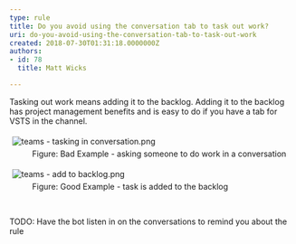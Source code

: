 ```yaml
---
type: rule
title: Do you avoid using the conversation tab to task out work?
uri: do-you-avoid-using-the-conversation-tab-to-task-out-work
created: 2018-07-30T01:31:18.0000000Z
authors:
- id: 78
  title: Matt Wicks

---
```




<span class='intro'> ​​Tasking out work means&#160;adding it to the backlog. Adding it to
the backlog has project management benefits and is easy to do if you have a tab
for VSTS in the channel.<br> </span>

<dl class="badImage"><dt> 
      <img src="using-the-conversation-tab-to-task-out-work/teams%20-%20tasking%20in%20conversation.png" alt="teams - tasking in conversation.png" style="margin&#58;5px;" />​<br></dt><dd class="ssw15-rteElement-FigureBad">​Figure&#58; Bad Example - asking someone to do work in a conversation</dd></dl>

<dl class="goodImage">
   <dt> 
      <img src="using-the-conversation-tab-to-task-out-work/teams%20-%20add%20to%20backlog.png" alt="teams - add to backlog.png" style="margin&#58;5px;" /> 
   </dt><dd class="ssw15-rteElement-FigureGood">​Figure&#58; Good Example - task is added to the backlog</dd></dl><p class="ssw15-rteElement-P">​<br></p><p>​TODO&#58; Have the bot listen in on the conversations to remind you about the rule<br><br></p>


